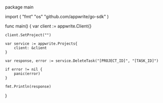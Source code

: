 package main

import (
    "fmt"
    "os"
    "github.com/appwrite/go-sdk"
)

func main() {
    var client := appwrite.Client{}

    client.SetProject("")

    var service := appwrite.Projects{
        client: &client
    }

    var response, error := service.DeleteTask("[PROJECT_ID]", "[TASK_ID]")

    if error != nil {
        panic(error)
    }

    fmt.Println(response)
}